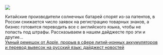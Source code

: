 <!--2025-02-15 09:00:08-->
<div class="yb">
  <div class="rss smaller1 habr"><img src="https://habrastorage.org/getpro/habr/upload_files/e06/d74/fa0/e06d74fa0e6dba59ab972a5749c33e43.png" /><p>Китайские производители солнечных батарей спорят из-за патентов, в России снижается число заявок на регистрацию товарных знаков, а бизнес готовится переводить все с английского языка, чтобы не попасть под штрафы. Рассказываем в нашем дайджесте про эти и другие... <br><a class="light" href="https://habr.com/ru/companies/onlinepatent/news/882620/?utm_source=habrahabr&utm_medium=rss&utm_campaign=882620">Умный ремешок от Apple, прорыв в сфере литий-ионных аккумуляторов и перевод вывесок на русский язык: дайджест новостей</a></div>
</div>
